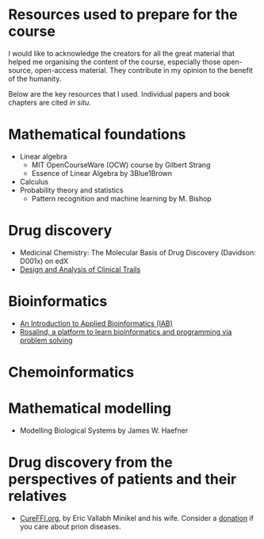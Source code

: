 Resources used to prepare for the course
===

I would like to acknowledge the creators for all the great material that helped me organising the content of the course, especially those open-source, open-access material. They contribute in my opinion to the benefit of the humanity.

Below are the key resources that I used. Individual papers and book chapters are cited *in situ*.

# Mathematical foundations

* Linear algebra
  * MIT OpenCourseWare (OCW) course by Gilbert Strang
  * Essence of Linear Algebra by 3Blue1Brown
* Calculus
* Probability theory and statistics
  * Pattern recognition and machine learning by M. Bishop

# Drug discovery

* Medicinal Chemistry: The Molecular Basis of Drug Discovery (Davidson: D001x) on edX
* [Design and Analysis of Clinical Trails](https://www.chalmers.se/en/departments/math/education/university-of-gothenburg/courses/mathematical-statistics/Pages/msa620.aspx)

# Bioinformatics

* [An Introduction to Applied Bioinformatics (IAB)](http://readiab.org/)
* [Rosalind, a platform to learn bioinformatics and programming via problem solving](http://rosalind.info/problems/locations/)

# Chemoinformatics

# Mathematical modelling

* Modelling Biological Systems by James W. Haefner

# Drug discovery from the perspectives of patients and their relatives

* [CureFFI.org](http://www.cureffi.org/), by Eric Vallabh Minikel and his wife. Consider a [donation](http://www.cureffi.org/donate/) if you care about prion diseases.
